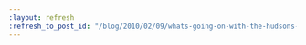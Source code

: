 ```yaml
---
:layout: refresh
:refresh_to_post_id: "/blog/2010/02/09/whats-going-on-with-the-hudsons-infrastructure"
---
```

